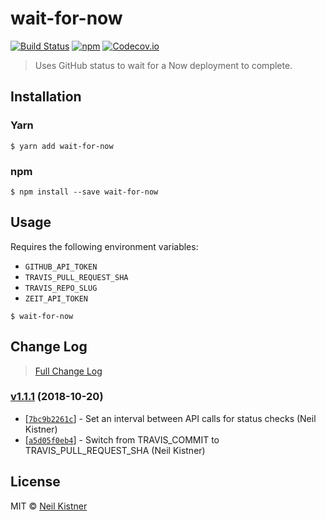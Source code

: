 # wait-for-now

[![Build Status][travis-image]][travis-url]
[![npm][npm-image]][npm-url]
[![Codecov.io][codecov-image]][codecov-url]

> Uses GitHub status to wait for a Now deployment to complete.

## Installation

### Yarn

```
$ yarn add wait-for-now
```

### npm

```
$ npm install --save wait-for-now
```

## Usage

Requires the following environment variables:
 - `GITHUB_API_TOKEN`
 - `TRAVIS_PULL_REQUEST_SHA`
 - `TRAVIS_REPO_SLUG`
 - `ZEIT_API_TOKEN`

```
$ wait-for-now
```

## Change Log

> [Full Change Log](changelog.md)

### [v1.1.1](https://github.com/wyze/wait-for-now/releases/tag/v1.1.1) (2018-10-20)

* [[`7bc9b2261c`](https://github.com/wyze/wait-for-now/commit/7bc9b2261c)] - Set an interval between API calls for status checks (Neil Kistner)
* [[`a5d05f0eb4`](https://github.com/wyze/wait-for-now/commit/a5d05f0eb4)] - Switch from TRAVIS\_COMMIT to TRAVIS\_PULL\_REQUEST\_SHA (Neil Kistner)

## License

MIT © [Neil Kistner](//neilkistner.com)

[travis-image]: https://img.shields.io/travis/wyze/wait-for-now.svg?style=flat-square
[travis-url]: https://travis-ci.org/wyze/wait-for-now

[npm-image]: https://img.shields.io/npm/v/wait-for-now.svg?style=flat-square
[npm-url]: https://npmjs.com/package/wait-for-now

[codecov-image]: https://img.shields.io/codecov/c/github/wyze/wait-for-now.svg?style=flat-square
[codecov-url]: https://codecov.io/github/wyze/wait-for-now
